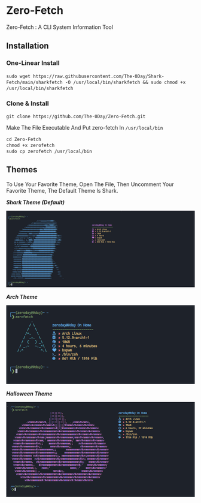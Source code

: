 # Zero-Fetch
Zero-Fetch : A CLI System Information Tool 

## Installation
### One-Linear Install
```
sudo wget https://raw.githubusercontent.com/The-0Day/Shark-Fetch/main/sharkfetch -O /usr/local/bin/sharkfetch && sudo chmod +x /usr/local/bin/sharkfetch
```
### Clone & Install
```
git clone https://github.com/The-0Day/Zero-Fetch.git

```

Make The File Executable And Put zero-fetch In ```/usr/local/bin```
```
cd Zero-Fetch
chmod +x zerofetch
sudo cp zerofetch /usr/local/bin
```


## Themes

To Use Your Favorite Theme, Open The File, Then Uncomment Your Favorite Theme, The Default Theme Is Shark.

***Shark Theme (Default)***

![](Images/Shark.png)

***Arch Theme***

![](Images/Arch.png)

***Halloween Theme***

![](Images/Halloween.png)






